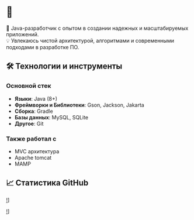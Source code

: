 # 👋

🚀 Java-разработчик с опытом в создании надежных и масштабируемых приложений.  
💡 Увлекаюсь чистой архитектурой, алгоритмами и современными подходами в разработке ПО.

## 🛠️ Технологии и инструменты
### Основной стек
- **Языки**: Java (8+)
- **Фреймворки и Библиотеки**: Gson, Jackson, Jakarta
- **Сборка**: Gradle
- **Базы данных**: MySQL, SQLite
- **Другое**: Git

### Также работал с
- MVC архитектура
- Apache tomcat
- MAMP

## 📈 Статистика GitHub
[!](https://github-readme-stats.vercel.app/api?username=flow2708&show_icons=true&theme=radical)]

[!](https://github-readme-stats.vercel.app/api/top-langs/?username=flow2708&layout=compact&theme=radical)]
